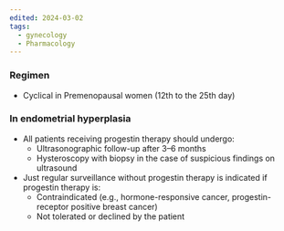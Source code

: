 ```yaml
---
edited: 2024-03-02
tags:
  - gynecology
  - Pharmacology
---
```

### Regimen
- Cyclical in Premenopausal women (12th to the 25th day)
### In endometrial hyperplasia
- All patients receiving progestin therapy should undergo:
	- Ultrasonographic follow-up after 3–6 months
	- Hysteroscopy with biopsy in the case of suspicious findings on ultrasound
- Just regular surveillance without progestin therapy is indicated if progestin therapy is:
	- Contraindicated (e.g., hormone-responsive cancer, progestin-receptor positive breast cancer)
	- Not tolerated or declined by the patient
